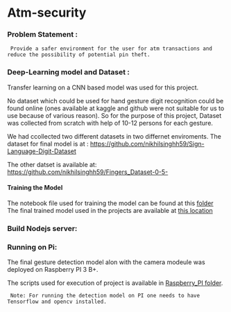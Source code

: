 # Atm-security

### Problem Statement : 
     Provide a safer environment for the user for atm transactions and reduce the possibility of potential pin theft.

### Deep-Learning model and Dataset : 
Transfer learning on a CNN based model was used for this project.

No dataset which could be used for hand gesture digit recognition could be found online (ones available at kaggle and github were not suitable for us to use because of various reason).
So for the purpose of this project, Dataset was collected from scratch with help of 10-12 persons for each gesture.

 We had ccollected two different datasets in two differnet enviroments.
The dataset for final model is at : 
https://github.com/nikhilsinghh59/Sign-Language-Digit-Dataset

The other datset is available at: https://github.com/nikhilsinghh59/Fingers_Dataset-0-5-

#### Training the Model
The notebook file used for training the model can be found at this [folder](ML_models)
The final trained model used in the projects are available at [this location](ML_models/models)

### Build Nodejs server:



### Running on Pi:
The final gesture detection model alon with the camera modeule was deployed on Raspberry PI 3 B+.

The scripts used for execution of project is available in [Raspberry_PI folder](Raspberry_PI).

     Note: For running the detection model on PI one needs to have Tensorflow and opencv installed.
